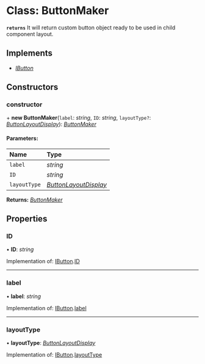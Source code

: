 # Class: ButtonMaker

**`returns`** It will return custom button object ready to be used in child component layout.

## Implements

* [*IButton*](#/documentation/Interface:%20IButton)

## Constructors

### constructor

\+ **new ButtonMaker**(`label`: *string*, `ID`: *string*, `layoutType?`: [*ButtonLayoutDisplay*](#/documentation/Enum:%20ButtonLayoutDisplay)): [*ButtonMaker*](#/documentation/Class:%20ButtonMaker)

#### Parameters:

| Name | Type |
| :------ | :------ |
| `label` | *string* |
| `ID` | *string* |
| `layoutType` | [*ButtonLayoutDisplay*](#/documentation/Enum:%20ButtonLayoutDisplay) |

**Returns:** [*ButtonMaker*](#/documentation/Class:%20ButtonMaker)

## Properties

### ID

• **ID**: *string*

Implementation of: [IButton](#/documentation/Interface:%20IButton).[ID](#/documentation/Interface:%20IButton#id)

___

### label

• **label**: *string*

Implementation of: [IButton](#/documentation/Interface:%20IButton).[label](#/documentation/Interface:%20IButton#label)

___

### layoutType

• **layoutType**: [*ButtonLayoutDisplay*](#/documentation/Enum:%20ButtonLayoutDisplay)

Implementation of: [IButton](#/documentation/Interface:%20IButton).[layoutType](#/documentation/Interface:%20IButton#layouttype)
